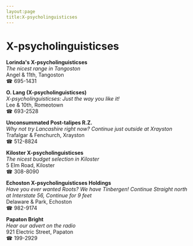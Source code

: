 ```yaml
---
layout:page
title:X-psycholinguisticses
---
```

# X-psycholinguisticses

**Lorinda's X-psycholinguisticses**  
_The nicest range in Tangoston_  
Angel & 11th, Tangoston  
☎ 695-1431



**O. Lang (X-psycholinguisticses)**  
_X-psycholinguisticses: Just the way you like it!_  
Lee & 10th, Romeotown  
☎ 693-2528



**Unconsummated Post-talipes R.Z.**  
_Why not try Lancashire right now? 
Continue just outside at Xrayston_  
Trafalgar & Fenchurch, Xrayston  
☎ 512-8824



**Kiloster X-psycholinguisticses**  
_The nicest budget selection in Kiloster_  
5 Elm Road, Kiloster  
☎ 308-8090



**Echoston X-psycholinguisticses Holdings**  
_Have you ever wanted Roots? We have Tinbergen! 
Continue Straight north at Interstate 56, Continue for 9 feet_  
Delaware & Park, Echoston  
☎ 982-9174



**Papaton Bright**  
_Hear our advert on the radio_  
921 Electric Street, Papaton  
☎ 199-2929




